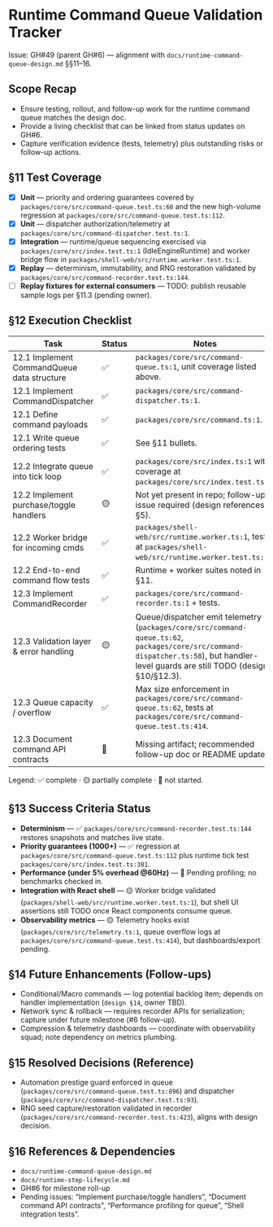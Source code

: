 # Runtime Command Queue Validation Tracker

Issue: GH#49 (parent GH#6) — alignment with `docs/runtime-command-queue-design.md` §§11–16.

## Scope Recap
- Ensure testing, rollout, and follow-up work for the runtime command queue matches the design doc.
- Provide a living checklist that can be linked from status updates on GH#6.
- Capture verification evidence (tests, telemetry) plus outstanding risks or follow-up actions.

## §11 Test Coverage
- [x] **Unit** — priority and ordering guarantees covered by `packages/core/src/command-queue.test.ts:60` and the new high-volume regression at `packages/core/src/command-queue.test.ts:112`.
- [x] **Unit** — dispatcher authorization/telemetry at `packages/core/src/command-dispatcher.test.ts:1`.
- [x] **Integration** — runtime/queue sequencing exercised via `packages/core/src/index.test.ts:1` (IdleEngineRuntime) and worker bridge flow in `packages/shell-web/src/runtime.worker.test.ts:1`.
- [x] **Replay** — determinism, immutability, and RNG restoration validated by `packages/core/src/command-recorder.test.ts:144`.
- [ ] **Replay fixtures for external consumers** — TODO: publish reusable sample logs per §11.3 (pending owner).

## §12 Execution Checklist

| Task | Status | Notes |
| --- | --- | --- |
| 12.1 Implement CommandQueue data structure | ✅ | `packages/core/src/command-queue.ts:1`, unit coverage listed above. |
| 12.1 Implement CommandDispatcher | ✅ | `packages/core/src/command-dispatcher.ts:1`. |
| 12.1 Define command payloads | ✅ | `packages/core/src/command.ts:1`. |
| 12.1 Write queue ordering tests | ✅ | See §11 bullets. |
| 12.2 Integrate queue into tick loop | ✅ | `packages/core/src/index.ts:1` with coverage at `packages/core/src/index.test.ts:1`. |
| 12.2 Implement purchase/toggle handlers | 🟡 | Not yet present in repo; follow-up issue required (design references §5). |
| 12.2 Worker bridge for incoming cmds | ✅ | `packages/shell-web/src/runtime.worker.ts:1`, tests at `packages/shell-web/src/runtime.worker.test.ts:1`. |
| 12.2 End-to-end command flow tests | ✅ | Runtime + worker suites noted in §11. |
| 12.3 Implement CommandRecorder | ✅ | `packages/core/src/command-recorder.ts:1` + tests. |
| 12.3 Validation layer & error handling | 🟡 | Queue/dispatcher emit telemetry (`packages/core/src/command-queue.ts:62`, `packages/core/src/command-dispatcher.ts:58`), but handler-level guards are still TODO (design §10/§12.3). |
| 12.3 Queue capacity / overflow | ✅ | Max size enforcement in `packages/core/src/command-queue.ts:62`, tests at `packages/core/src/command-queue.test.ts:414`. |
| 12.3 Document command API contracts | 🔴 | Missing artifact; recommended follow-up doc or README update. |

Legend: ✅ complete · 🟡 partially complete · 🔴 not started.

## §13 Success Criteria Status
- **Determinism** — ✅ `packages/core/src/command-recorder.test.ts:144` restores snapshots and matches live state.
- **Priority guarantees (1000+)** — ✅ regression at `packages/core/src/command-queue.test.ts:112` plus runtime tick test `packages/core/src/index.test.ts:381`.
- **Performance (under 5% overhead @60Hz)** — 🔴 Pending profiling; no benchmarks checked in.
- **Integration with React shell** — 🟡 Worker bridge validated (`packages/shell-web/src/runtime.worker.test.ts:1`), but shell UI assertions still TODO once React components consume queue.
- **Observability metrics** — 🟡 Telemetry hooks exist (`packages/core/src/telemetry.ts:1`, queue overflow logs at `packages/core/src/command-queue.test.ts:414`), but dashboards/export pending.

## §14 Future Enhancements (Follow-ups)
- Conditional/Macro commands — log potential backlog item; depends on handler implementation (`design §14`, owner TBD).
- Network sync & rollback — requires recorder APIs for serialization; capture under future milestone (#6 follow-up).
- Compression & telemetry dashboards — coordinate with observability squad; note dependency on metrics plumbing.

## §15 Resolved Decisions (Reference)
- Automation prestige guard enforced in queue (`packages/core/src/command-queue.test.ts:896`) and dispatcher (`packages/core/src/command-dispatcher.test.ts:93`).
- RNG seed capture/restoration validated in recorder (`packages/core/src/command-recorder.test.ts:423`), aligns with design decision.

## §16 References & Dependencies
- `docs/runtime-command-queue-design.md`
- `docs/runtime-step-lifecycle.md`
- GH#6 for milestone roll-up
- Pending issues: “Implement purchase/toggle handlers”, “Document command API contracts”, “Performance profiling for queue”, “Shell integration tests”.

